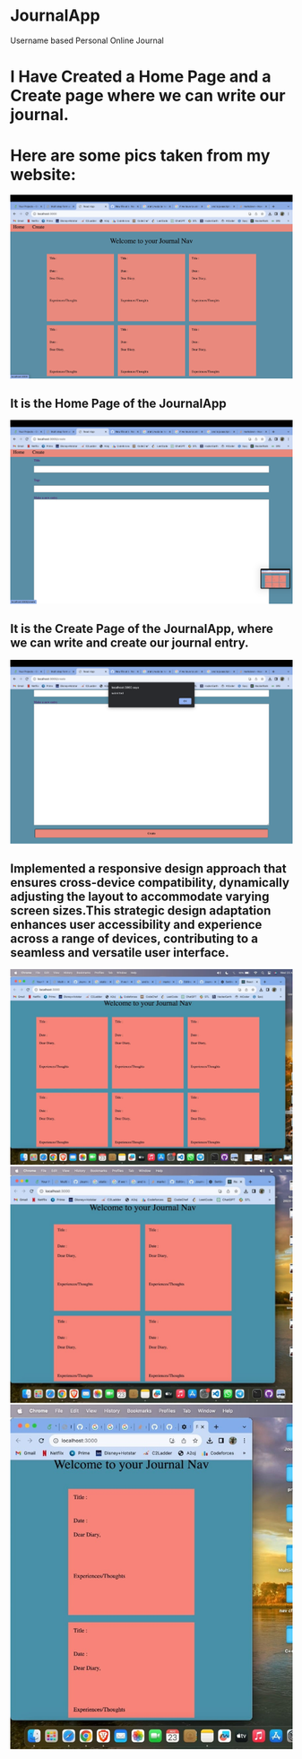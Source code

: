 # JournalApp
Username based Personal Online Journal
# I Have Created a Home Page and a Create page where we can write our journal.
# Here are some pics taken from my website:
![JournalApp](https://github.com/Navneetanavie/JournalApp/blob/e494322f4a0254c85ed54f2f66be5232ad05902b/Screenshot%202023-08-23%20at%2012.58.23%20AM.png)
## It is the Home Page of the JournalApp
![JournalApp](https://github.com/Navneetanavie/JournalApp/blob/e494322f4a0254c85ed54f2f66be5232ad05902b/Screenshot%202023-08-23%20at%2012.58.28%20AM.png)
## It is the Create Page of the JournalApp, where we can write and create our journal entry.
![JournalApp](https://github.com/Navneetanavie/JournalApp/blob/2666496b10f31cc883adcbe8d3134679532122c7/Screenshot%202023-08-23%20at%2012.58.42%20AM.png)
## Implemented a responsive design approach that ensures cross-device compatibility, dynamically adjusting the layout to accommodate varying screen sizes.This strategic design adaptation enhances user accessibility and experience across a range of devices, contributing to a seamless and versatile user interface.
![journalapp](https://github.com/Navneetanavie/JournalApp/blob/3e8b21ccdeeec6244fc58e203a27fef7e3b6a7e1/WhatsApp%20Image%202023-08-23%20at%201.24.49%20AM.jpeg)
![journalapp](https://github.com/Navneetanavie/JournalApp/blob/3e8b21ccdeeec6244fc58e203a27fef7e3b6a7e1/WhatsApp%20Image%202023-08-23%20at%201.24.50%20AM.jpeg)
![journalapp](https://github.com/Navneetanavie/JournalApp/blob/3e8b21ccdeeec6244fc58e203a27fef7e3b6a7e1/WhatsApp%20Image%202023-08-23%20at%201.24.50%20AM%20(1).jpeg)

